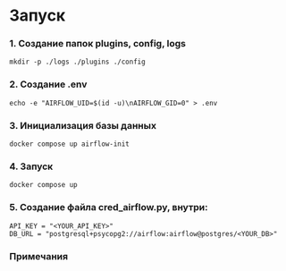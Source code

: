 # Запуск

### 1. Создание папок plugins, config, logs
```
mkdir -p ./logs ./plugins ./config
```

### 2. Создание .env
```
echo -e "AIRFLOW_UID=$(id -u)\nAIRFLOW_GID=0" > .env
```
### 3. Инициализация базы данных
```
docker compose up airflow-init
```
### 4. Запуск 
```
docker compose up
```

### 5. Создание файла cred_airflow.py, внутри:
```
API_KEY = "<YOUR_API_KEY>"
DB_URL = "postgresql+psycopg2://airflow:airflow@postgres/<YOUR_DB>"
```
### Примечания